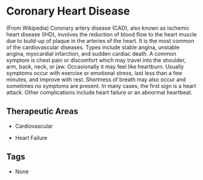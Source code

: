 # Coronary Heart Disease

(From Wikipedia) Coronary artery disease (CAD), also known as ischemic heart disease (IHD), involves the reduction of blood flow to the heart muscle due to build-up of plaque in the arteries of the heart. It is the most common of the cardiovascular diseases. Types include stable angina, unstable angina, myocardial infarction, and sudden cardiac death. A common symptom is chest pain or discomfort which may travel into the shoulder, arm, back, neck, or jaw. Occasionally it may feel like heartburn. Usually symptoms occur with exercise or emotional stress, last less than a few minutes, and improve with rest. Shortness of breath may also occur and sometimes no symptoms are present. In many cases, the first sign is a heart attack. Other complications include heart failure or an abnormal heartbeat.

## Therapeutic Areas

* Cardiovascular

* Heart Failure

## Tags

* None
